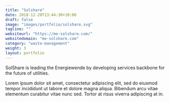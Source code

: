 ```yaml
---
title: "Solshare"
date: 2018-12-20T13:44:30+10:00
draft: false
image: "images/portfolio/solshare.svg"
tagline: ""
websiteurl: "https://me-solshare.com/"
websitedomain: "me-solshare.com"
category: "waste-management"
weight: 3
layout: portfolio
---
```


SolShare is leading the Energiewende by developing services backbone for the future of utilities.

Lorem ipsum dolor sit amet, consectetur adipiscing elit, sed do eiusmod tempor incididunt ut labore et dolore magna aliqua. Bibendum arcu vitae elementum curabitur vitae nunc sed. Tortor at risus viverra adipiscing at in.
